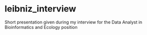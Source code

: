# leibniz_interview
Short presentation given during my interview for the Data Analyst in Bioinformatics and Ecology position
